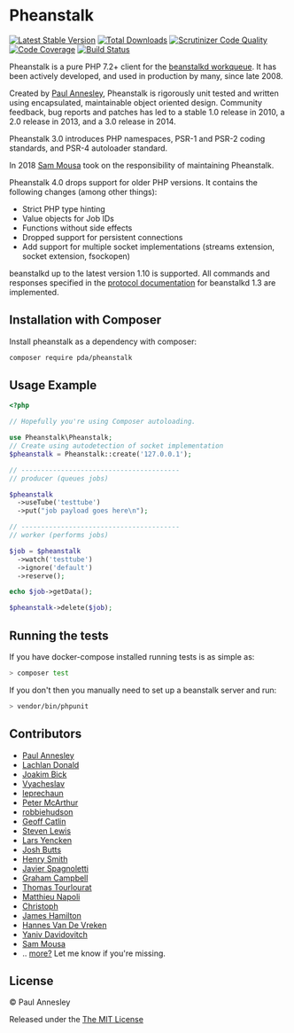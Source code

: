 Pheanstalk
==========

[![Latest Stable Version](https://img.shields.io/packagist/v/pda/pheanstalk.svg)](https://packagist.org/packages/pda/pheanstalk)
[![Total Downloads](https://img.shields.io/packagist/dt/pda/pheanstalk.svg)](https://packagist.org/pda/pheanstalk)
[![Scrutinizer Code Quality](https://scrutinizer-ci.com/g/pheanstalk/pheanstalk/badges/quality-score.png?b=master)](https://scrutinizer-ci.com/g/pheanstalk/pheanstalk/?branch=master)
[![Code Coverage](https://scrutinizer-ci.com/g/pheanstalk/pheanstalk/badges/coverage.png?b=master)](https://scrutinizer-ci.com/g/pheanstalk/pheanstalk/?branch=master)
[![Build Status](https://travis-ci.org/pheanstalk/pheanstalk.svg?branch=master)](https://travis-ci.org/pheanstalk/pheanstalk)

Pheanstalk is a pure PHP 7.2+ client for the [beanstalkd workqueue][1].  It has
been actively developed, and used in production by many, since late 2008.

Created by [Paul Annesley][2], Pheanstalk is rigorously unit tested and written
using encapsulated, maintainable object oriented design.  Community feedback,
bug reports and patches has led to a stable 1.0 release in 2010, a 2.0 release
in 2013, and a 3.0 release in 2014.

Pheanstalk 3.0 introduces PHP namespaces, PSR-1 and PSR-2 coding standards,
and PSR-4 autoloader standard.

In 2018 [Sam Mousa][3] took on the responsibility of maintaining Pheanstalk.

Pheanstalk 4.0 drops support for older PHP versions. It contains the following changes (among other things):
- Strict PHP type hinting
- Value objects for Job IDs
- Functions without side effects
- Dropped support for persistent connections
- Add support for multiple socket implementations (streams extension, socket extension, fsockopen)


beanstalkd up to the latest version 1.10 is supported.  All commands and
responses specified in the [protocol documentation][4] for beanstalkd 1.3 are
implemented.

  [1]: https://beanstalkd.github.io/
  [2]: https://paul.annesley.cc/
  [3]: https://github.com/sammousa
  [4]: https://github.com/kr/beanstalkd/tree/v1.3/doc/protocol.txt?raw=true


Installation with Composer
-------------

Install pheanstalk as a dependency with composer:

```bash
composer require pda/pheanstalk
```


Usage Example
-------------

```php
<?php

// Hopefully you're using Composer autoloading.

use Pheanstalk\Pheanstalk;
// Create using autodetection of socket implementation
$pheanstalk = Pheanstalk::create('127.0.0.1');

// ----------------------------------------
// producer (queues jobs)

$pheanstalk
  ->useTube('testtube')
  ->put("job payload goes here\n");

// ----------------------------------------
// worker (performs jobs)

$job = $pheanstalk
  ->watch('testtube')
  ->ignore('default')
  ->reserve();

echo $job->getData();

$pheanstalk->delete($job);

```


Running the tests
-----------------

If you have docker-compose installed running tests is as simple as:
```sh
> composer test
```

If you don't then you manually need to set up a beanstalk server and run:
```sh
> vendor/bin/phpunit
```

Contributors
------------

  * [Paul Annesley](https://github.com/pda)
  * [Lachlan Donald](https://github.com/lox)
  * [Joakim Bick](https://github.com/minimoe)
  * [Vyacheslav](https://github.com/SlNPacifist)
  * [leprechaun](https://github.com/leprechaun)
  * [Peter McArthur](https://github.com/ptrmcrthr)
  * [robbiehudson](https://github.com/robbiehudson)
  * [Geoff Catlin](https://github.com/gcatlin)
  * [Steven Lewis](https://github.com/srjlewis)
  * [Lars Yencken](https://github.com/larsyencken)
  * [Josh Butts](https://github.com/jimbojsb)
  * [Henry Smith](https://github.com/h2s)
  * [Javier Spagnoletti](https://github.com/phansys)
  * [Graham Campbell](https://github.com/GrahamCampbell)
  * [Thomas Tourlourat](https://github.com/armetiz)
  * [Matthieu Napoli](https://github.com/mnapoli)
  * [Christoph](https://github.com/xrstf)
  * [James Hamilton](https://github.com/mrjameshamilton)
  * [Hannes Van De Vreken](https://github.com/hannesvdvreken)
  * [Yaniv Davidovitch](https://github.com/YanivD)
  * [Sam Mousa](https://github.com/sammousa)
  * .. [more?](https://github.com/pda/pheanstalk/contributors) Let me know if you're missing.


License
-------

© Paul Annesley

Released under the [The MIT License](http://www.opensource.org/licenses/mit-license.php)

